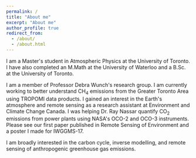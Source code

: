 ```yaml
---
permalink: /
title: "About me"
excerpt: "About me"
author_profile: true
redirect_from: 
  - /about/
  - /about.html
---
```


I am a Master's student in Atmospheric Physics at the University of Toronto. I have also completed an M.Math at the University of Waterloo and a B.Sc. at the University of Toronto.

I am a member of Professor Debra Wunch's research group. I am currently working to better understand CH<sub>4</sub> emissions from the Greater Toronto Area using TROPOMI data products. I gained an interest in the Earth's atmosphere and remote sensing as a research assistant at Environment and Climate Change Canada. I was helping Dr. Ray Nassar quantify CO<sub>2</sub> emissions from power plants using NASA's OCO-2 and OCO-3 instruments. Please see our first paper published in Remote Sensing of Environment and a poster I made for IWGGMS-17.

I am broadly interested in the carbon cycle, inverse modelling, and remote sensing of anthropogenic greenhouse gas emissions.
